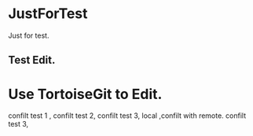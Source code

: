 # JustForTest
Just for test.
## Test Edit.

# Use TortoiseGit to Edit.
confilt test 1 , 
confilt test 2, 
confilt test 3, local ,confilt with remote. 
confilt test 3, 
